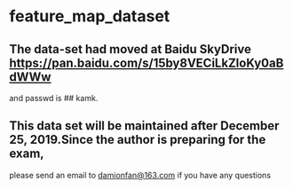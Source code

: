# feature_map_dataset

## The data-set had moved at Baidu SkyDrive https://pan.baidu.com/s/15by8VECiLkZloKy0aBdWWw 
and passwd is ## kamk.

## This data set will be maintained after December 25, 2019.Since the author is preparing for the exam, 
please send an email to damionfan@163.com if you have any questions
